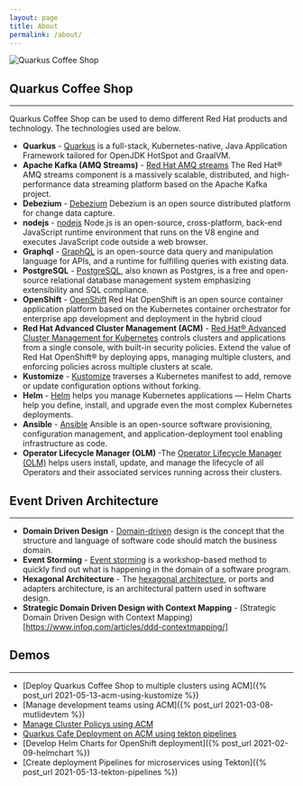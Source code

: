 ```yaml
---
layout: page
title: About
permalink: /about/
---
```


![Quarkus Coffee Shop](https://raw.githubusercontent.com/quarkuscoffeeshop/quarkuscoffeeshop-ansible/master/images/webpage-example.png)

## Quarkus Coffee Shop
---
Quarkus Coffee Shop can be used to demo different Red Hat products and technology. The technologies used are below.

* **Quarkus** - [Quarkus](https://www.redhat.com/en/topics/cloud-native-apps/what-is-quarkus) is a full-stack, Kubernetes-native, Java Application Framework tailored for OpenJDK HotSpot and GraalVM.
* **Apache Kafka (AMQ Streams)** -  [Red Hat AMQ streams](https://www.redhat.com/en/resources/amq-streams-datasheet) The Red Hat® AMQ streams component is a massively scalable, distributed, and high-performance data streaming platform based on the Apache Kafka project. 
* **Debezium** - [Debezium](https://debezium.io/) Debezium is an open source distributed platform for change data capture.
* **nodejs** - [nodejs](https://developers.redhat.com/blog/2020/01/07/red-hat-support-for-node-js#red_hat_node_js_experts_at_your_fingertips) Node.js is an open-source, cross-platform, back-end JavaScript runtime environment that runs on the V8 engine and executes JavaScript code outside a web browser.
* **Graphql** - [GraphQL](https://www.redhat.com/en/topics/api/what-is-graphql) is an open-source data query and manipulation language for APIs, and a runtime for fulfilling queries with existing data.
* **PostgreSQL** - [PostgreSQL](https://www.redhat.com/sysadmin/postgresql-setup-use-cases), also known as Postgres, is a free and open-source relational database management system emphasizing extensibility and SQL compliance. 
* **OpenShift** - [OpenShift](https://www.openshift.com/) Red Hat OpenShift is an open source container application platform based on the Kubernetes container orchestrator for enterprise app development and deployment in the hybrid cloud
* **Red Hat Advanced Cluster Management (ACM)** - [Red Hat® Advanced Cluster Management for Kubernetes](https://www.redhat.com/en/technologies/management/advanced-cluster-management) controls clusters and applications from a single console, with built-in security policies. Extend the value of Red Hat OpenShift® by deploying apps, managing multiple clusters, and enforcing policies across multiple clusters at scale.
* **Kustomize** - [Kustomize](https://kustomize.io/) traverses a Kubernetes manifest to add, remove or update configuration options without forking. 
* **Helm** - [Helm](https://helm.sh/) helps you manage Kubernetes applications — Helm Charts help you define, install, and upgrade even the most complex Kubernetes deployments.
* **Ansible** - [Ansible](https://www.ansible.com/) Ansible is an open-source software provisioning, configuration management, and application-deployment tool enabling infrastructure as code. 
* **Operator Lifecycle Manager (OLM)** -The [Operator Lifecycle Manager (OLM)](https://docs.openshift.com/container-platform/4.7/operators/understanding/olm-what-operators-are.html) helps users install, update, and manage the lifecycle of all Operators and their associated services running across their clusters. 

## Event Driven Architecture
---
* **Domain Driven Design** - [Domain-driven](https://martinfowler.com/bliki/DomainDrivenDesign.html) design is the concept that the structure and language of software code should match the business domain.
* **Event Storming** - [Event storming](https://www.eventstorming.com/) is a workshop-based method to quickly find out what is happening in the domain of a software program.
* **Hexagonal Architecture** - The [hexagonal architecture](https://java-design-patterns.com/patterns/hexagonal/), or ports and adapters architecture, is an architectural pattern used in software design. 
* **Strategic Domain Driven Design with Context Mapping** - (Strategic Domain Driven Design with Context Mapping)[https://www.infoq.com/articles/ddd-contextmapping/]

## Demos
---
* [Deploy Quarkus Coffee Shop to multiple clusters using ACM]({% post_url 2021-05-13-acm-using-kustomize %})
* [Manage development teams using ACM]({% post_url 2021-03-08-mutlidevtem %})
* [Manage Cluster Policys using ACM](https://github.com/quarkuscoffeeshop/quarkuscoffeeshop-gitops/blob/master/acm-policys.md)
* [Quarkus Cafe Deployment on ACM using tekton pipelines](https://github.com/quarkuscoffeeshop/quarkuscoffeeshop-gitops/blob/master/tekton-demo-deployment.md)
* [Develop Helm Charts for OpenShift deployment]({% post_url 2021-02-09-helmchart %})
* [Create deployment Pipelines for microservices using Tekton]({% post_url 2021-05-13-tekton-pipelines %})